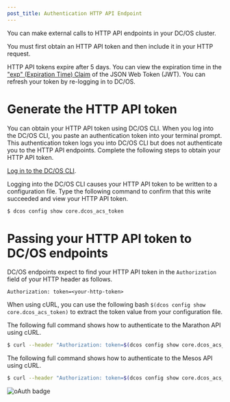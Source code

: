 ```yaml
---
post_title: Authentication HTTP API Endpoint
---
```


You can make external calls to HTTP API endpoints in your DC/OS cluster.

You must first obtain an HTTP API token and then include it in your HTTP request.

HTTP API tokens expire after 5 days. You can view the expiration time in the ["exp" (Expiration Time) Claim](https://tools.ietf.org/html/rfc7519#section-4.1.4) of the JSON Web Token (JWT). You can refresh your token by re-logging in to DC/OS.

# Generate the HTTP API token

You can obtain your HTTP API token using DC/OS CLI. When you log into the DC/OS CLI, you paste an authentication token into your terminal prompt. This authentication token logs you into DC/OS CLI but does not authenticate you to the HTTP API endpoints. Complete the following steps to obtain your HTTP API token.

[Log in to the DC/OS CLI](/docs/1.7/administration/id-and-access-mgt/managing-authentication#log-in-cli).

Logging into the DC/OS CLI causes your HTTP API token to be written to a configuration file. Type the following command to confirm that this write succeeded and view your HTTP API token.

```bash
$ dcos config show core.dcos_acs_token
```

# Passing your HTTP API token to DC/OS endpoints

DC/OS endpoints expect to find your HTTP API token in the `Authorization` field of your HTTP header as follows.

```http
Authorization: token=<your-http-token>
```

When using cURL, you can use the following bash `$(dcos config show core.dcos_acs_token)` to extract the token value from your configuration file.

The following full command shows how to authenticate to the Marathon API using cURL.

```bash
$ curl --header "Authorization: token=$(dcos config show core.dcos_acs_token)" http://<master-host-name>/service/marathon/v2/apps
```

The following full command shows how to authenticate to the Mesos API using cURL.

```bash
$ curl --header "Authorization: token=$(dcos config show core.dcos_acs_token)" http://<master-host-name>/mesos/master/state.json
```

![oAuth badge](/docs/1.7/administration/id-and-access-mgt/img/a0-badge-light.png)